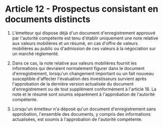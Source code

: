 # Article 12 - Prospectus consistant en documents distincts


1. L'émetteur qui dispose déjà d'un document d'enregistrement approuvé par l'autorité compétente est tenu d'établir uniquement une note relative aux valeurs mobilières et un résumé, en cas d'offre de valeurs mobilières au public ou d'admission de ces valeurs à la négociation sur un marché réglementé.

2. Dans ce cas, la note relative aux valeurs mobilières fournit les informations qui devraient normalement figurer dans le document d'enregistrement, lorsqu'un changement important ou un fait nouveau susceptible d'affecter l'évaluation des investisseurs survient après l'approbation de la dernière version actualisée du document d'enregistrement ou de tout supplément conformément à l'article 16. La note et le résumé sont soumis séparément à l'approbation de l'autorité compétente.

3. Lorsqu'un émetteur n'a déposé qu'un document d'enregistrement sans approbation, l'ensemble des documents, y compris des informations actualisées, est soumis à l'approbation de l'autorité compétente.
